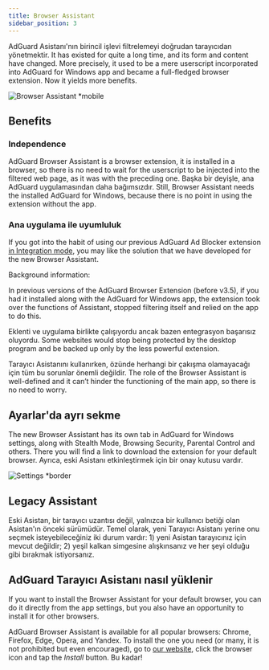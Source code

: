 ```yaml
---
title: Browser Assistant
sidebar_position: 3
---
```


AdGuard Asistanı'nın birincil işlevi filtrelemeyi doğrudan tarayıcıdan yönetmektir. It has existed for quite a long time, and its form and content have changed. More precisely, it used to be a mere userscript incorporated into AdGuard for Windows app and became a full-fledged browser extension. Now it yields more benefits.

![Browser Assistant *mobile](https://cdn.adtidy.org/content/kb/ad_blocker/windows/browser-assistant/assistant-menu.png)

## Benefits

### Independence

AdGuard Browser Assistant is a browser extension, it is installed in a browser, so there is no need to wait for the userscript to be injected into the filtered web page, as it was with the preceding one. Başka bir deyişle, ana AdGuard uygulamasından daha bağımsızdır. Still, Browser Assistant needs the installed AdGuard for Windows, because there is no point in using the extension without the app.

### Ana uygulama ile uyumluluk

If you got into the habit of using our previous AdGuard Ad Blocker extension [in Integration mode](/adguard-browser-extension/integration-mode), you may like the solution that we have developed for the new Browser Assistant.

Background information:

In previous versions of the AdGuard Browser Extension (before v3.5), if you had it installed along with the AdGuard for Windows app, the extension took over the functions of Assistant, stopped filtering itself and relied on the app to do this.

Eklenti ve uygulama birlikte çalışıyordu ancak bazen entegrasyon başarısız oluyordu. Some websites would stop being protected by the desktop program and be backed up only by the less powerful extension.

Tarayıcı Asistanını kullanırken, özünde herhangi bir çakışma olamayacağı için tüm bu sorunlar önemli değildir. The role of the Browser Assistant is well-defined and it can’t hinder the functioning of the main app, so there is no need to worry.

## Ayarlar'da ayrı sekme

The new Browser Assistant has its own tab in AdGuard for Windows settings, along with Stealth Mode, Browsing Security, Parental Control and others. There you will find a link to download the extension for your default browser. Ayrıca, eski Asistanı etkinleştirmek için bir onay kutusu vardır.

![Settings *border](https://cdn.adtidy.org/content/kb/ad_blocker/windows/browser-assistant/browser-assistant.png)

## Legacy Assistant

Eski Asistan, bir tarayıcı uzantısı değil, yalnızca bir kullanıcı betiği olan Asistan'ın önceki sürümüdür. Temel olarak, yeni Tarayıcı Asistanı yerine onu seçmek isteyebileceğiniz iki durum vardır: 1) yeni Asistan tarayıcınız için mevcut değildir; 2) yeşil kalkan simgesine alışkınsanız ve her şeyi olduğu gibi bırakmak istiyorsanız.

## AdGuard Tarayıcı Asistanı nasıl yüklenir

If you want to install the Browser Assistant for your default browser, you can do it directly from the app settings, but you also have an opportunity to install it for other browsers.

AdGuard Browser Assistant is available for all popular browsers: Chrome, Firefox, Edge, Opera, and Yandex. To install the one you need (or many, it is not prohibited but even encouraged), go to [our website](https://adguard.com/adguard-assistant/overview.html), click the browser icon and tap the *Install* button. Bu kadar!
